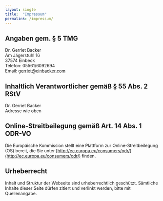 ```yaml
---
layout: single
title:  "Impressum"
permalink: /impressum/
---
```


## Angaben gem. § 5 TMG

Dr. Gerriet Backer<br>
Am Jägerstuhl 16<br>
37574 Einbeck<br>
Telefon: 05561/6092694<br>
Email: [gerriet@einbacker.com](mailto:gerriet@einbacker.com)

## Inhaltlich Verantwortlicher gemäß § 55 Abs. 2 RStV
Dr. Gerriet Backer<br>
Adresse wie oben

## Online-Streitbeilegung gemäß Art. 14 Abs. 1 ODR-VO

Die Europäische Kommission stellt eine Plattform zur Online-Streitbeilegung (OS) bereit, die Sie unter [http://ec.europa.eu/consumers/odr/](http://ec.europa.eu/consumers/odr/) finden.

## Urheberrecht
Inhalt und Struktur der Webseite sind urheberrechtlich geschützt. Sämtliche Inhalte dieser Seite dürfen zitiert und verlinkt werden, bitte mit Quellenangabe.